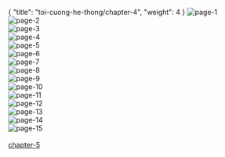 { "title": "toi-cuong-he-thong/chapter-4", "weight": 4 }
<img src="toi-cuong-he-thong_0004_01-8e6488f638d3ba4711287967908a801e.webp" alt="page-1" origin="http://1.bp.blogspot.com/-16_-myLPjXQ/W2X6t9gtr-I/AAAAAAAAQHc/dNip0kyAEC4ylqDN9YhOuLc9KX4j-b0cgCLcBGAs/s1600/1.jpg?imgmax=0"><br/>
<img src="toi-cuong-he-thong_0004_02-8a9232359e994e92510d3bde969f04b8.webp" alt="page-2" origin="http://1.bp.blogspot.com/-A_XQtf-8pdo/W2X6wZnq9CI/AAAAAAAAQH4/VTSG7Wn12KQBgNCQXMahQrUaZlEFYtstgCLcBGAs/s1600/2.jpg?imgmax=0"><br/>
<img src="toi-cuong-he-thong_0004_03-41aa5c5f3b003dd0209bbd526acebadd.webp" alt="page-3" origin="http://1.bp.blogspot.com/-1Du_mduV5V8/W2X6wpjAoFI/AAAAAAAAQH8/Fz-AEDAcESgvvdr6bgmCXkABmTRM9MTRwCLcBGAs/s1600/3.jpg?imgmax=0"><br/>
<img src="toi-cuong-he-thong_0004_04-b99166af46ad22f3095a1072b485c57a.webp" alt="page-4" origin="http://1.bp.blogspot.com/-bCHcYuDjZN8/W2X6xZHNhNI/AAAAAAAAQIA/qlNkKacmmewqGYK2chiKNEYAw7RjI5u9gCLcBGAs/s1600/4.jpg?imgmax=0"><br/>
<img src="toi-cuong-he-thong_0004_05-74af101c7a68cc08f2fd8c966a4c7da3.webp" alt="page-5" origin="http://1.bp.blogspot.com/-NlFbG1bhz7k/W2X6xms65cI/AAAAAAAAQIE/k4PflgTTyJI9rcQkZPGlEkxt9YGQMWRAgCLcBGAs/s1600/5.jpg?imgmax=0"><br/>
<img src="toi-cuong-he-thong_0004_06-4b8cdad896b9013b443a9f6a31d70ff2.webp" alt="page-6" origin="http://1.bp.blogspot.com/-G6X1blmAU-w/W2X6xvfA7wI/AAAAAAAAQII/wKNjeR88904CBKbArEjIFq3vImSClGJnACLcBGAs/s320/6.jpg?imgmax=0"><br/>
<img src="toi-cuong-he-thong_0004_07-22f9091b4406544d1ec19f8613ccc195.webp" alt="page-7" origin="http://1.bp.blogspot.com/-oAxo9gSIm0U/W2X6yUHIS6I/AAAAAAAAQIM/9pg6MROOP2Q2Dn-1b78JPpAC0TUVh72cwCLcBGAs/s1600/7.jpg?imgmax=0"><br/>
<img src="toi-cuong-he-thong_0004_08-6ceed1c4ef9c2d93ddcaf8e3d43d9722.webp" alt="page-8" origin="http://1.bp.blogspot.com/-yp2PRLAiOw4/W2X6yjXKZAI/AAAAAAAAQIQ/TUhH993Q8RY0uIV9ySq5kLxU_sj-jXs4QCLcBGAs/s1600/8.jpg?imgmax=0"><br/>
<img src="toi-cuong-he-thong_0004_09-7679ebf4bbac7964debc92df74cad815.webp" alt="page-9" origin="http://1.bp.blogspot.com/-4pHSj7xFpsU/W2X6y9he3VI/AAAAAAAAQIU/fwU2acAfg8UO-WRs8DuTVGd36j6fD9VyQCLcBGAs/s1600/9.jpg?imgmax=0"><br/>
<img src="toi-cuong-he-thong_0004_10-2f3474306b7e3169e25004cf458a11c5.webp" alt="page-10" origin="http://1.bp.blogspot.com/-eQ5EHiwSrbA/W2X6t4CIkPI/AAAAAAAAQHg/tcTc1j5lMnQthG6kK_ArpSF8xrYJBR9egCLcBGAs/s1600/10.jpg?imgmax=0"><br/>
<img src="toi-cuong-he-thong_0004_11-806b8c6eba8c09abc102a99430382c0d.webp" alt="page-11" origin="http://1.bp.blogspot.com/-tKeRNMqqHh4/W2X6t-grwcI/AAAAAAAAQHk/VONdbgswNu8fFbpKhYKPzDh_2YmuDqm7QCLcBGAs/s1600/11.jpg?imgmax=0"><br/>
<img src="toi-cuong-he-thong_0004_12-5eb27fbbb22f08bbeb1db1bd8a3ce849.webp" alt="page-12" origin="http://1.bp.blogspot.com/-r6C5XxN1JeU/W2X6vCITYwI/AAAAAAAAQHo/Ls7qvMhz8-0qf39n9h3ZO7QIaap-s_3lgCLcBGAs/s1600/12.jpg?imgmax=0"><br/>
<img src="toi-cuong-he-thong_0004_13-d086e8752144500ed6ed63ad75919d63.webp" alt="page-13" origin="http://1.bp.blogspot.com/-EQ5JpvjluZg/W2X6vLP-_0I/AAAAAAAAQHs/SC8yAMoDc50aDP25wziwlHPLw9iuktUKgCLcBGAs/s1600/13.jpg?imgmax=0"><br/>
<img src="toi-cuong-he-thong_0004_14-555439ad7841046453f91c24b5a0b6e2.webp" alt="page-14" origin="http://1.bp.blogspot.com/-0ymM9k41Dzk/W2X6vb3Ge-I/AAAAAAAAQHw/FMqla0eFN7MNZKun30rPQia1IKXwqoqHwCLcBGAs/s1600/14.jpg?imgmax=0"><br/>
<img src="toi-cuong-he-thong_0004_15-e75dfd8c54ffde5145c253babf64f213.webp" alt="page-15" origin="http://1.bp.blogspot.com/-PQffMzSCTGQ/W2X6wA_mkpI/AAAAAAAAQH0/aRVNdYVjE1k6WZuGtfFh91GFpYX-ZfDsACLcBGAs/s1600/15.jpg?imgmax=0"><br/>
<br/><a class="nextchap" href="/toi-cuong-he-thong/chapter-5">chapter-5</a>
